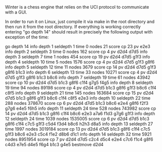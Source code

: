 Winter is a chess engine that relies on the UCI protocol to communicate with a GUI.

In order to run it on Linux, just compile it via make in the root directory and then run it from the root directory. If everything is working correctly entering "go depth 14" should result in precisely the following output with exception of the time:

go depth 14
info  depth 1 seldepth 1 time 0 nodes 21 score cp 23 pv e2e3
info  depth 2 seldepth 3 time 0 nodes 162 score cp 4 pv d2d4 d7d5
info  depth 3 seldepth 7 time 1 nodes 454 score cp 19 pv d2d4 d7d5 g1f3
info  depth 4 seldepth 10 time 5 nodes 1576 score cp 4 pv d2d4 d7d5 g1f3 g8f6
info  depth 5 seldepth 12 time 11 nodes 3679 score cp 14 pv d2d4 d7d5 g1f3 g8f6 b1c3
info  depth 6 seldepth 13 time 33 nodes 10271 score cp 4 pv d2d4 d7d5 g1f3 g8f6 b1c3 b8c6
info  depth 7 seldepth 19 time 61 nodes 43942 score cp 10 pv d2d4 d7d5 b1c3 g8f6 c1f4 g7g5 f4g5
info  depth 8 seldepth 19 time 94 nodes 89198 score cp 4 pv d2d4 d7d5 b1c3 g8f6 g1f3 b8c6 c1f4 c8f5
info  depth 9 seldepth 21 time 145 nodes 163684 score cp 15 pv d2d4 d7d5 b1c3 g8f6 g1f3 b8c6 c1f4 c8f5 e2e3
info  depth 10 seldepth 22 time 288 nodes 378670 score cp 6 pv d2d4 d7d5 b1c3 b8c6 e2e4 g8f6 f2f3 g7g6 e4e5 f6h5
info  depth 11 seldepth 24 time 528 nodes 743982 score cp 14 pv d2d4 d7d5 b1c3 g8f6 c1f4 b8c6 e2e3 a7a6 f1d3 g7g6 g1f3
info  depth 12 seldepth 24 time 1039 nodes 1535005 score cp 6 pv d2d4 d7d5 b1c3 g8f6 c1f4 c7c5 g1f3 c5d4 f3d4 b8c6 h2h3 d8a5
info  depth 13 seldepth 27 time 1997 nodes 3019184 score cp 13 pv d2d4 d7d5 b1c3 g8f6 c1f4 c7c5 g1f3 b8c6 e2e3 c5c4 f1e2 d8b6 d1c1
info  depth 14 seldepth 32 time 5921 nodes 8951954 score cp 7 pv d2d4 d7d5 c2c4 d5c4 e2e4 c7c6 f1c4 g8f6 c4d3 e7e5 d4e5 f6g4 b1c3 g4e5
bestmove d2d4
